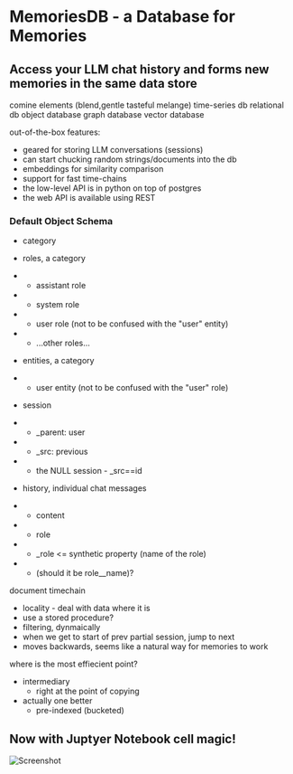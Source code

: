 # MemoriesDB - a Database for Memories

## Access your LLM chat history and forms new memories in the same data store

comine elements (blend,gentle tasteful melange)
  time-series db
  relational db
  object database
  graph database
  vector database
  
out-of-the-box features:
  - geared for storing LLM conversations (sessions)
  - can start chucking random strings/documents into the db
  - embeddings for similarity comparison
  - support for fast time-chains
  - the low-level API is in python on top of postgres
  - the web API is available using REST

### Default Object Schema

  - category

  - roles, a category
  - - assistant role
  - - system role
  - - user role (not to be confused with the "user" entity)
  - - ...other roles...

  - entities, a category
  
  - - user entity (not to be confused with the "user" role)

  - session
  - - _parent: user
  - - _src: previous

  - - the NULL session - _src==id

  - history, individual chat messages
  - - content
  - - role
  - - _role <= synthetic property (name of the role)
  - - (should it be role__name)?

document timechain
- locality - deal with data where it is
- use a stored procedure?
- filtering, dynmaically
- when we get to start of prev partial session, jump to next
- moves backwards, seems like a natural way for memories to work

where is the most effiecient point?
  - intermediary
    - right at the point of copying
  - actually one better
    - pre-indexed (bucketed)

## Now with Juptyer Notebook cell magic!

![Screenshot]([images/Screenshot%202025-06-10%202.04.21%20PM.png)
